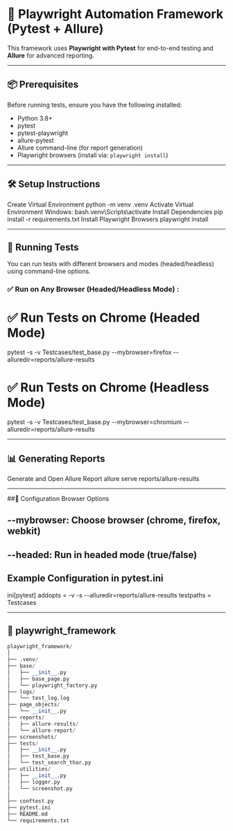 # 🧪 Playwright Automation Framework (Pytest + Allure)

This framework uses **Playwright with Pytest** for end-to-end testing and **Allure** for advanced reporting.

-------------------------------------------------------------------------------------------------------------------

## 📦 Prerequisites

Before running tests, ensure you have the following installed:

- Python 3.8+
- pytest
- pytest-playwright
- allure-pytest
- Allure command-line (for report generation)
- Playwright browsers (install via: `playwright install`)

-------------------------------------------------------------------------------------------------------------------

## 🛠️ Setup Instructions

Create Virtual Environment
python -m venv .venv
Activate Virtual Environment
Windows:
bash.venv\Scripts\activate
Install Dependencies
pip install -r requirements.txt
Install Playwright Browsers
playwright install

-------------------------------------------------------------------------------------------------------------------

## 🚀 Running Tests

You can run tests with different browsers and modes (headed/headless) using command-line options.

### ✅ Run on **Any Browser** (Headed/Headless Mode) :

# ✅ Run Tests on Chrome (Headed Mode)
pytest -s -v Testcases/test_base.py --mybrowser=firefox --alluredir=reports/allure-results

# ✅ Run Tests on Chrome (Headless Mode)
pytest -s -v Testcases/test_base.py --mybrowser=chromium --alluredir=reports/allure-results

-------------------------------------------------------------------------------------------------------------------

## 📊 Generating Reports
Generate and Open Allure Report
allure serve reports/allure-results

------------------------------------------------------------------------------------------------------------
##🔧 Configuration
Browser Options
## --mybrowser: Choose browser (chrome, firefox, webkit)

## --headed: Run in headed mode (true/false)

## Example Configuration in pytest.ini
ini[pytest]
addopts = -v -s --alluredir=reports/allure-results
testpaths = Testcases

-----------------------------------------------------------------------------------------------------------

## 📁 playwright_framework

```Python
playwright_framework/
│
├── .venv/
├── base/
│   ├── __init__.py
│   ├── base_page.py
│   └── playwright_factory.py
├── logs/
│   └── test_log.log
├── page_objects/
│   └── __init__.py
├── reports/
│   ├── allure-results/
│   └── allure-report/
├── screenshots/
├── tests/
│   ├── __init__.py
│   ├── test_base.py
│   └── test_search_thar.py
├── utilities/
│   ├── __init__.py
│   ├── logger.py
│   └── screenshot.py
│
├── conftest.py
├── pytest.ini
├── README.md
└── requirements.txt 
